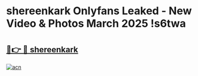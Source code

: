 # shereenkark Onlyfans Leaked - New Video & Photos March 2025 !s6twa

# <h2><a href="https://i4zbqs.iuczelnia.edu.pl?title=shereenkark&ref=s6twa">🔗👉 🔴 shereenkark</a></h2>

[![acn](https://github.com/user-attachments/assets/0f9c940e-d8b0-45ae-aac7-cd30a18b3e1c)](https://i4zbqs.iuczelnia.edu.pl?title=shereenkark&ref=s6twa)

